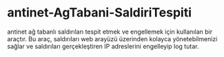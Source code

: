 # antinet-AgTabani-SaldiriTespiti
antinet ağ tabanlı saldırıları tespit etmek ve engellemek için kullanılan bir araçtır. Bu araç, saldırıları web arayüzü üzerinden kolayca yönetebilmenizi sağlar ve saldırıları gerçekleştiren IP adreslerini engelleyip log tutar.
